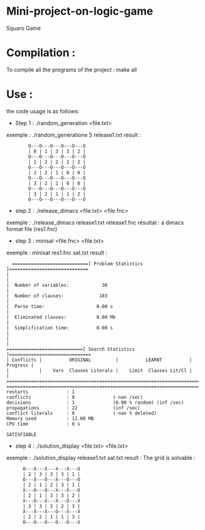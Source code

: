 # Mini-project-on-logic-game
Squaro Game

# Compilation :
To compile all the programs of the project :   make all
    
# Use : 
the code usage is as follows: 

  * Step 1 : 
 ./random_generation <grid size> <file.txt>
 
 exemple :  ./random_generatione 5 release1.txt 
  result :
    
            O---O---O---O---O---O
            | 0 | 1 | 3 | 3 | 2 |
            O---O---O---O---O---O
            | 1 | 2 | 2 | 2 | 2 |
            O---O---O---O---O---O
            | 2 | 2 | 1 | 0 | 0 |
            O---O---O---O---O---O
            | 3 | 2 | 1 | 0 | 0 |
            O---O---O---O---O---O
            | 3 | 2 | 1 | 1 | 2 |
            O---O---O---O---O---O


          
          
  * step 2 : 
 ./release_dimacs <file.txt> <file.fnc>
 
 exemple : ./release_dimacs release1.txt release1.fnc
  résultat : a dimacs format file (res1.fnc)
  
  
   * step 3 : 
 minisat <file.fnc> <file.txt>
 
 exemple :  minisat res1.fnc sat.txt
  result :
    
      ============================[ Problem Statistics ]=============================
    |                                                                             |
    |  Number of variables:            36                                         |
    |  Number of clauses:             183                                         |
    |  Parse time:                   0.00 s                                       |
    |  Eliminated clauses:           0.00 Mb                                      |
    |  Simplification time:          0.00 s                                       |
    |                                                                             |
    ============================[ Search Statistics ]==============================
    | Conflicts |          ORIGINAL         |          LEARNT          | Progress |
    |           |    Vars  Clauses Literals |    Limit  Clauses Lit/Cl |          |
    ===============================================================================
    ===============================================================================
    restarts              : 1
    conflicts             : 0              (-nan /sec)
    decisions             : 1              (0.00 % random) (inf /sec)
    propagations          : 22             (inf /sec)
    conflict literals     : 0              (-nan % deleted)
    Memory used           : 12.00 MB
    CPU time              : 0 s

    SATISFIABLE


   * step 4 : 
  ./solution_display <file.txt> <file.txt>
 
 exemple :  ./solution_display release1.txt sat.txt
  result :
        The grid is solvable :
    
    
          O---X---X---X---X---O
          | 2 | 3 | 3 | 3 | 1 |
          O---X---O---X---O---O
          | 2 | 1 | 2 | 3 | 1 |
          X---O---O---X---X---O
          | 2 | 1 | 3 | 3 | 2 |
          X---O---X---X---O---X
          | 3 | 3 | 3 | 2 | 3 |
          X---X---X---O---X---X
          | 2 | 2 | 1 | 1 | 3 |
          O---O---O---O---O---X


  
  
 
